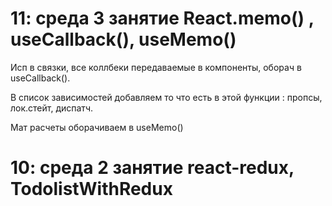 # 11: среда 3 занятие React.memo() , useCallback(), useMemo() 

Исп в связки, все коллбеки передаваемые в компоненты, оборач в useCallback().

В список зависимостей добавляем то что есть в этой функции : пропсы, лок.стейт, диспатч.

Мат расчеты оборачиваем в useMemo()

# 10: среда 2 занятие react-redux, TodolistWithRedux



